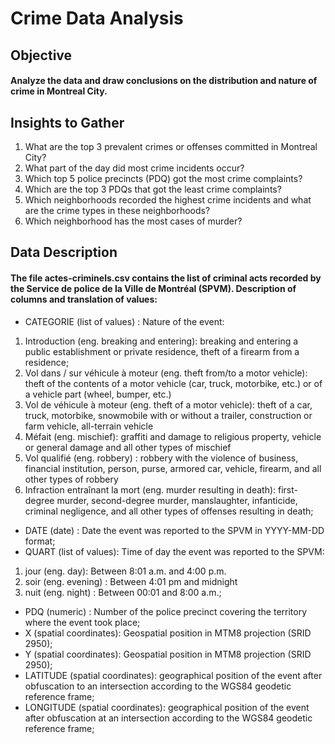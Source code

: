 # Crime Data Analysis

## Objective 

#### Analyze the data and draw conclusions on the distribution and nature of crime in Montreal City. 

## Insights to Gather

1. What are the top 3 prevalent crimes or offenses committed in Montreal City?
2. What part of the day did most crime incidents occur?
3. Which top 5 police precincts (PDQ) got the most crime complaints?
4. Which are the top 3 PDQs that got the least crime complaints?
5. Which neighborhoods recorded the highest crime incidents and what are the crime types in these neighborhoods?
6. Which neighborhood has the most cases of murder?

## Data Description

#### The file actes-criminels.csv contains the list of criminal acts recorded by the Service de police de la Ville de Montréal (SPVM). Description of columns and translation of values:

+ CATEGORIE (list of values) : Nature of the event:
1. Introduction (eng. breaking and entering): breaking and entering a public establishment or private residence, theft of a firearm from a residence;
2. Vol dans / sur véhicule à moteur (eng. theft from/to a motor vehicle): theft of the contents of a motor vehicle (car, truck, motorbike, etc.) or of a vehicle part (wheel, bumper, etc.)
3. Vol de véhicule à moteur (eng. theft of a motor vehicle): theft of a car, truck, motorbike, snowmobile with or without a trailer, construction or farm vehicle, all-terrain vehicle
4. Méfait (eng. mischief): graffiti and damage to religious property, vehicle or general damage and all other types of mischief
5. Vol qualifié (eng. robbery) : robbery with the violence of business, financial institution, person, purse, armored car, vehicle, firearm, and all other types of robbery
6. Infraction entraînant la mort (eng. murder resulting in death): first-degree murder, second-degree murder, manslaughter, infanticide, criminal negligence, and all other types of offenses resulting in death;
+ DATE (date) : Date the event was reported to the SPVM in YYYY-MM-DD format;
+ QUART (list of values): Time of day the event was reported to the SPVM:
1. jour (eng. day): Between 8:01 a.m. and 4:00 p.m.
2. soir (eng. evening) : Between 4:01 pm and midnight
3. nuit (eng. night) : Between 00:01 and 8:00 a.m.;
+ PDQ (numeric) : Number of the police precinct covering the territory where the event took place;
+ X (spatial coordinates): Geospatial position in MTM8 projection (SRID 2950);
+ Y (spatial coordinates): Geospatial position in MTM8 projection (SRID 2950);
+ LATITUDE (spatial coordinates): geographical position of the event after obfuscation to an intersection according to the WGS84 geodetic reference frame;
+ LONGITUDE (spatial coordinates): geographical position of the event after obfuscation at an intersection according to the WGS84 geodetic reference frame;
